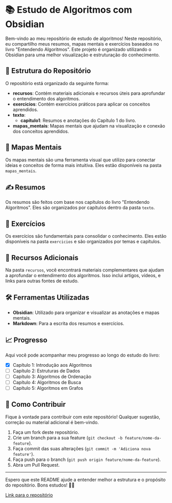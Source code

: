 # 📚 Estudo de Algoritmos com Obsidian

Bem-vindo ao meu repositório de estudo de algoritmos! Neste repositório, eu compartilho meus resumos, mapas mentais e exercícios baseados no livro "Entendendo Algoritmos". Este projeto é organizado utilizando o Obsidian para uma melhor visualização e estruturação do conhecimento.

## 📂 Estrutura do Repositório

O repositório está organizado da seguinte forma:

- **recursos**: Contém materiais adicionais e recursos úteis para aprofundar o entendimento dos algoritmos.
- **exercicios**: Contém exercícios práticos para aplicar os conceitos aprendidos.
- **texto**:
  - **capitulo1**: Resumos e anotações do Capítulo 1 do livro.
- **mapas_mentais**: Mapas mentais que ajudam na visualização e conexão dos conceitos aprendidos.

## 🧠 Mapas Mentais

Os mapas mentais são uma ferramenta visual que utilizo para conectar ideias e conceitos de forma mais intuitiva. Eles estão disponíveis na pasta `mapas_mentais`.

## ✍️ Resumos

Os resumos são feitos com base nos capítulos do livro "Entendendo Algoritmos". Eles são organizados por capítulos dentro da pasta `texto`.

## 💪 Exercícios

Os exercícios são fundamentais para consolidar o conhecimento. Eles estão disponíveis na pasta `exercicios` e são organizados por temas e capítulos.

## 📑 Recursos Adicionais

Na pasta `recursos`, você encontrará materiais complementares que ajudam a aprofundar o entendimento dos algoritmos. Isso inclui artigos, vídeos, e links para outras fontes de estudo.

## 🛠️ Ferramentas Utilizadas

- **Obsidian**: Utilizado para organizar e visualizar as anotações e mapas mentais.
- **Markdown**: Para a escrita dos resumos e exercícios.

## 📈 Progresso

Aqui você pode acompanhar meu progresso ao longo do estudo do livro:

- [x] Capítulo 1: Introdução aos Algoritmos
- [ ] Capítulo 2: Estruturas de Dados
- [ ] Capítulo 3: Algoritmos de Ordenação
- [ ] Capítulo 4: Algoritmos de Busca
- [ ] Capítulo 5: Algoritmos em Grafos

## 🚀 Como Contribuir

Fique à vontade para contribuir com este repositório! Qualquer sugestão, correção ou material adicional é bem-vindo.

1. Faça um fork deste repositório.
2. Crie um branch para a sua feature (`git checkout -b feature/nome-da-feature`).
3. Faça commit das suas alterações (`git commit -m 'Adiciona nova feature'`).
4. Faça push para o branch (`git push origin feature/nome-da-feature`).
5. Abra um Pull Request.

---

Espero que este README ajude a entender melhor a estrutura e o propósito do repositório. Bons estudos! 📖✨

[Link para o repositório](https://github.com/Emersonpinho/algoritmoEssencialComObsidian/tree/main/estudoAlgoritimo)
